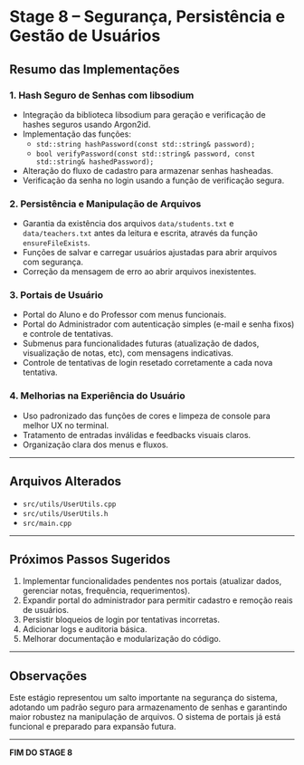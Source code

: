 # Stage 8 – Segurança, Persistência e Gestão de Usuários

## Resumo das Implementações

### 1. Hash Seguro de Senhas com libsodium

- Integração da biblioteca libsodium para geração e verificação de hashes seguros usando Argon2id.
- Implementação das funções:
  - `std::string hashPassword(const std::string& password);`
  - `bool verifyPassword(const std::string& password, const std::string& hashedPassword);`
- Alteração do fluxo de cadastro para armazenar senhas hasheadas.
- Verificação da senha no login usando a função de verificação segura.

### 2. Persistência e Manipulação de Arquivos

- Garantia da existência dos arquivos `data/students.txt` e `data/teachers.txt` antes da leitura e escrita, através da função `ensureFileExists`.
- Funções de salvar e carregar usuários ajustadas para abrir arquivos com segurança.
- Correção da mensagem de erro ao abrir arquivos inexistentes.

### 3. Portais de Usuário

- Portal do Aluno e do Professor com menus funcionais.
- Portal do Administrador com autenticação simples (e-mail e senha fixos) e controle de tentativas.
- Submenus para funcionalidades futuras (atualização de dados, visualização de notas, etc), com mensagens indicativas.
- Controle de tentativas de login resetado corretamente a cada nova tentativa.

### 4. Melhorias na Experiência do Usuário

- Uso padronizado das funções de cores e limpeza de console para melhor UX no terminal.
- Tratamento de entradas inválidas e feedbacks visuais claros.
- Organização clara dos menus e fluxos.

---

## Arquivos Alterados

- `src/utils/UserUtils.cpp`
- `src/utils/UserUtils.h`
- `src/main.cpp`

---

## Próximos Passos Sugeridos

1. Implementar funcionalidades pendentes nos portais (atualizar dados, gerenciar notas, frequência, requerimentos).
2. Expandir portal do administrador para permitir cadastro e remoção reais de usuários.
3. Persistir bloqueios de login por tentativas incorretas.
4. Adicionar logs e auditoria básica.
5. Melhorar documentação e modularização do código.

---

## Observações

Este estágio representou um salto importante na segurança do sistema, adotando um padrão seguro para armazenamento de senhas e garantindo maior robustez na manipulação de arquivos. O sistema de portais já está funcional e preparado para expansão futura.

---

**FIM DO STAGE 8**

